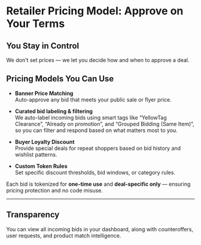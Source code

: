 # Retailer Pricing Model: Approve on Your Terms

## You Stay in Control  
We don't set prices — we let you decide how and when to approve a deal.

## Pricing Models You Can Use

- **Banner Price Matching**  
  Auto-approve any bid that meets your public sale or flyer price.

- **Curated bid labeling & filtering**  
We auto-label incoming bids using smart tags like “YellowTag Clearance”, “Already on promotion”, and “Grouped Bidding (Same Item)”, so you can filter and respond based on what matters most to you.

- **Buyer Loyalty Discount**  
  Provide special deals for repeat shoppers based on bid history and wishlist patterns.

- **Custom Token Rules**  
  Set specific discount thresholds, bid windows, or category rules.

Each bid is tokenized for **one-time use** and **deal-specific only** — ensuring pricing protection and no code misuse.

---

## Transparency  
You can view all incoming bids in your dashboard, along with counteroffers, user requests, and product match intelligence.
